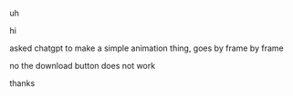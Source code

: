 uh

hi


asked chatgpt to make a simple animation thing, goes by frame by frame


no the download button does not work

thanks
